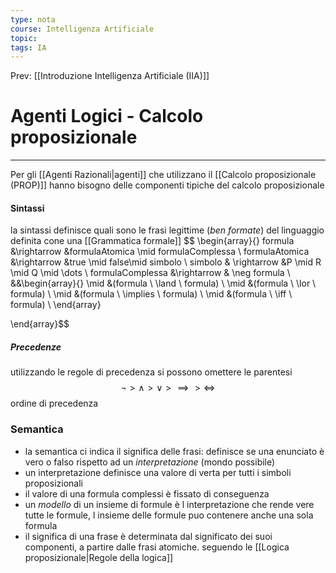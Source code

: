 ```yaml
---
type: nota
course: Intelligenza Artificiale
topic: 
tags: IA
---
```


Prev: [[Introduzione Intelligenza Artificiale (IIA)]]

# Agenti Logici - Calcolo proposizionale
---
Per gli [[Agenti Razionali|agenti]] che utilizzano il [[Calcolo proposizionale (PROP)]]  hanno bisogno delle componenti tipiche del calcolo proposizionale

#### Sintassi
la sintassi definisce quali sono le frasi legittime (_ben formate_) del linguaggio definita cone una [[Grammatica formale]]
$$
\begin{array}{}
formula &\rightarrow &formulaAtomica \mid formulaComplessa \\
formulaAtomica &\rightarrow &true \mid false\mid simbolo \\
simbolo & \rightarrow &P \mid R \mid Q \mid \dots \\
formulaComplessa &\rightarrow & \neg formula \\
&&\begin{array}{}
\mid &(formula \ \land \ formula) \\
\mid &(formula \ \lor \ formula) \\
\mid &(formula \ \implies \ formula) \\
\mid &(formula \ \iff \ formula) \\
\end{array}


\end{array}$$

##### Precedenze
utilizzando le regole di precedenza si possono omettere le parentesi
$$\neg >\land > \lor>\implies >\iff$$
ordine di precedenza 

### Semantica
- la semantica ci indica il significa delle frasi: definisce se una enunciato è vero o falso rispetto ad un _interpretazione_ (mondo possibile)
- un interpretazione definisce una valore di verta per tutti i simboli proposizionali
- il valore di una formula complessi è fissato di conseguenza
- un _modello_ di un insieme di formule è l interpretazione che rende vere tutte le formule, l insieme delle formule puo contenere anche una sola formula
- il significa di una frase è determinata dal significato dei suoi componenti, a partire dalle frasi atomiche. seguendo le [[Logica proposizionale|Regole della logica]]


